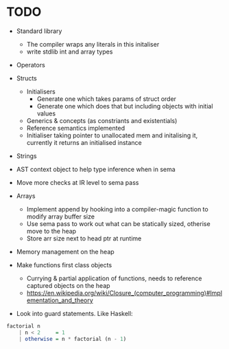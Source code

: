 
# TODO

* Standard library
    - The compiler wraps any literals in this initaliser
    - write stdlib int and array types

* Operators

* Structs
    - Initialisers
        - Generate one which takes params of struct order
        - Generate one which does that but including objects with initial values
    - Generics & concepts (as constriants and existentials)
    - Reference semantics implemented
    - Initialiser taking pointer to unallocated mem and initalising it, currently it returns an initialised instance

* Strings
    
* AST context object to help type inference when in sema

* Move more checks at IR level to sema pass

* Arrays
    - Implement append by hooking into a compiler-magic function to modify array buffer size
    - Use sema pass to work out what can be statically sized, otherise move to the heap
    - Store arr size next to head ptr at runtime

* Memory management on the heap

* Make functions first class objects
    - Currying & partial application of functions, needs to reference captured objects on the heap
    - https://en.wikipedia.org/wiki/Closure_(computer_programming)#Implementation_and_theory

* Look into guard statements. Like Haskell:

```haskell
factorial n
    | n < 2     = 1
    | otherwise = n * factorial (n - 1)
```
